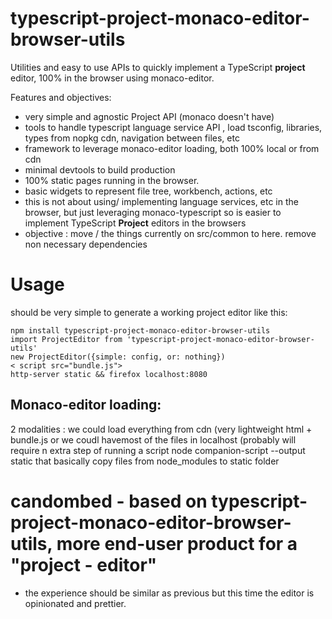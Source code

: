 # typescript-project-monaco-editor-browser-utils

Utilities and easy to use APIs to quickly implement a TypeScript **project** editor, 100% in the browser using monaco-editor.

Features and objectives: 

 * very simple and agnostic Project API (monaco doesn't have)
 * tools to handle typescript language service API , load tsconfig, libraries, types from nopkg cdn, navigation between files, etc
 * framework to leverage monaco-editor loading, both 100% local or from cdn
 * minimal devtools to build production
 * 100% static pages running in the browser. 
 * basic widgets to represent file tree, workbench, actions, etc
 * this is not about using/ implementing language services, etc in the browser, but just leveraging monaco-typescript so is easier to implement TypeScript **Project** editors in the browsers
 * objective : move / the things currently on src/common to here. remove non necessary dependencies 


# Usage

should be very simple to generate a working project editor like this:

```
npm install typescript-project-monaco-editor-browser-utils
import ProjectEditor from 'typescript-project-monaco-editor-browser-utils'
new ProjectEditor({simple: config, or: nothing})
< script src="bundle.js">
http-server static && firefox localhost:8080
```

## Monaco-editor loading: 

2 modalities : we could load everything from cdn (very lightweight html + bundle.js or we coudl havemost of the files in localhost (probably will require n extra step of running a script node companion-script --output static that basically copy files from node_modules to static folder


# candombed - based on typescript-project-monaco-editor-browser-utils, more end-user product for a "project - editor"

 * the experience should be similar as previous but this time the editor is opinionated and prettier.
